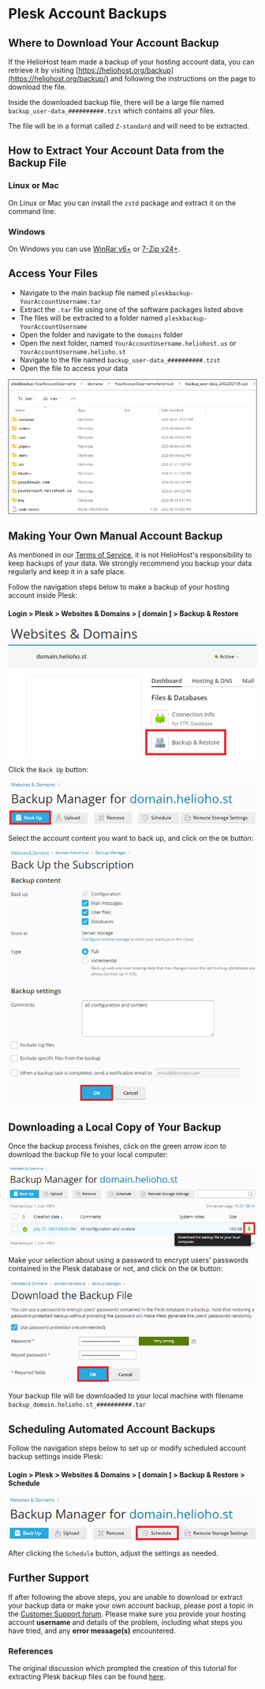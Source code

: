 # Plesk Account Backups

## Where to Download Your Account Backup

If the HelioHost team made a backup of your hosting account data, you can retrieve it by visiting [https://heliohost.org/backup](https://heliohost.org/backup/) and following the instructions on the page to download the file.

Inside the downloaded backup file, there will be a large file named `backup_user-data_##########.tzst` which contains all your files.  

The file will be in a format called `Z-standard` and will need to be extracted.

## How to Extract Your Account Data from the Backup File

### Linux or Mac

On Linux or Mac you can install the `zstd` package and extract it on the command line. 

### Windows 

On Windows you can use [WinRar v6+](https://www.win-rar.com/) or [7-Zip v24+](https://www.7-zip.org/).

## Access Your Files

* Navigate to the main backup file named `pleskbackup-YourAccountUsername.tar`
* Extract the `.tar` file using one of the software packages listed above
* The files will be extracted to a folder named `pleskbackup-YourAccountUsername`
* Open the folder and navigate to the `domains` folder
* Open the next folder, named `YourAccountUsername.heliohost.us` or `YourAccountUsername.helioho.st`
* Navigate to the file named `backup_user-data_##########.tzst` 
* Open the file to access your data

![](../../.gitbook/assets/extract-plesk-backup-file.png)

## Making Your Own Manual Account Backup

As mentioned in our [Terms of Service](../../hosting/terms.md), it is not HelioHost's responsibility to keep backups of your data. We strongly recommend you backup your data regularly and keep it in a safe place.

Follow the navigation steps below to make a backup of your hosting account inside Plesk:

#### Login > Plesk > Websites & Domains > [ domain ] > Backup & Restore

![](../../.gitbook/assets/plesk-make-account-backup.png)

Click the `Back Up` button:

![](../../.gitbook/assets/plesk-make-account-backup-2.png)

Select the account content you want to back up, and click on the `OK` button:

![](../../.gitbook/assets/plesk-select-backup-content.png)

## Downloading a Local Copy of Your Backup

Once the backup process finishes, click on the green arrow icon to download the backup file to your local computer:

![](../../.gitbook/assets/plesk-download-backup-file.png)

Make your selection about using a password to encrypt users' passwords contained in the Plesk database or not, and click on the `OK` button:

![](../../.gitbook/assets/plesk-download-backup-file-2.png)

Your backup file will be downloaded to your local machine with filename `backup_domain.helioho.st_##########.tar`

## Scheduling Automated Account Backups

Follow the navigation steps below to set up or modify scheduled account backup settings inside Plesk:

#### Login > Plesk > Websites & Domains > [ domain ] > Backup & Restore > Schedule

![](../../.gitbook/assets/plesk-schedule-account-backup.png)

After clicking the `Schedule` button, adjust the settings as needed.

## Further Support

If after following the above steps, you are unable to download or extract your backup data or make your own account backup, please post a topic in the [Customer Support forum](https://helionet.org/index/forum/45-customer-service/?do=add). Please make sure you provide your hosting account **username** and details of the problem, including what steps you have tried, and any **error message(s)** encountered.

### References

The original discussion which prompted the creation of this tutorial for extracting Plesk backup files can be found [here](https://helionet.org/index/topic/58777-solved-suspended-account/#comment-260423).